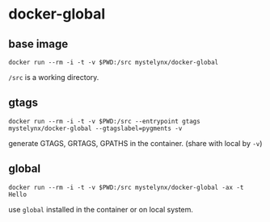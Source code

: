 # docker-global

## base image

```
docker run --rm -i -t -v $PWD:/src mystelynx/docker-global
```

`/src` is a working directory.

## gtags

```
docker run --rm -i -t -v $PWD:/src --entrypoint gtags mystelynx/docker-global --gtagslabel=pygments -v
```

generate GTAGS, GRTAGS, GPATHS in the container. (share with local by `-v`)

## global

```
docker run --rm -i -t -v $PWD:/src mystelynx/docker-global -ax -t Hello
```

use `global` installed in the container or on local system.

